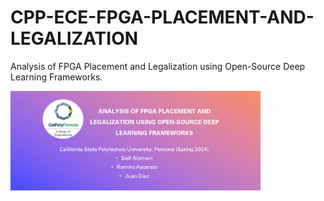 # CPP-ECE-FPGA-PLACEMENT-AND-LEGALIZATION
Analysis of FPGA Placement and Legalization using Open-Source Deep Learning Frameworks.

<img src='./images/FPGA_PLACEMENT_Social_preview.png' width='400'>
